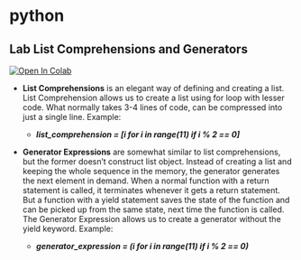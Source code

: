 # python

## Lab List Comprehensions and Generators



<a target="_blank" href="https://colab.research.google.com/github/antonioGoncalves64/pyspark/blob/main/Labpython-list-comprehensions.ipynb">
  <img src="https://colab.research.google.com/assets/colab-badge.svg" alt="Open In Colab"/>
</a>


* **List Comprehensions** is an elegant way of defining and creating a list. List Comprehension allows us to create a list using for loop with lesser code. What normally takes 3-4 lines of code, can be compressed into just a single line. Example:

    * **_list_comprehension = [i for i in range(11) if i % 2 == 0]_**
 
* **Generator Expressions** are somewhat similar to list comprehensions, but the former doesn’t construct list object. Instead of creating a list and keeping the whole sequence in the memory, the generator generates the next element in demand.
When a normal function with a return statement is called, it terminates whenever it gets a return statement. But a function with a yield statement saves the state of the function and can be picked up from the same state, next time the function is called.
The Generator Expression allows us to create a generator without the yield keyword. Example:

    * **_generator_expression = (i for i in range(11) if i % 2 == 0)_**
